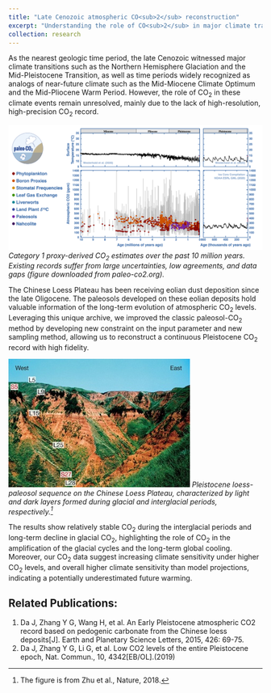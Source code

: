 ```yaml
---
title: "Late Cenozoic atmospheric CO<sub>2</sub> reconstruction"
excerpt: "Understanding the role of CO<sub>2</sub> in major climate transitions. <br/><img src='/images/65MaCO2.jpg'>"
collection: research
---
```


As the nearest geologic time period, the late Cenozoic witnessed major climate transitions such as the Northern Hemisphere Glaciation and the Mid-Pleistocene Transition, as well as time periods widely recognized as analogs of near-future climate such as the Mid-Miocene Climate Optimum and the Mid-Pliocene Warm Period. However, the role of CO<sub>2</sub> in these climate events remain unresolved, mainly due to the lack of high-resolution, high-precision CO<sub>2</sub> record.    

![Atmospheric CO2 levels over the past 10 Ma](/images/10Ma_co2_plot.png)
_Category 1 proxy-derived CO<sub>2</sub> estimates over the past 10 million years. Existing records suffer from large uncertainties, low agreements, and data gaps (figure downloaded from paleo-co2.org)._

The Chinese Loess Plateau has been receiving eolian dust deposition since the late Oligocene. The paleosols developed on these eolian deposits hold valuable information of the long-term evolution of atmospheric CO<sub>2</sub> levels. Leveraging this unique archive, we improved the classic paleosol-CO<sub>2</sub> method by developing new constraint on the input parameter and new sampling method, allowing us to reconstruct a continuous Pleistocene CO<sub>2</sub> record with high fidelity. 

![Pleistocene loess-paleosol sequence](/images/loess-paleosol.jpg) 
*Pleistocene loess-paleosol sequence on the Chinese Loess Plateau, characterized by light and dark layers formed during glacial and interglacial periods, respectively.[^1]*

[^1]: The figure is from Zhu et al., Nature, 2018. 

The results show relatively stable CO<sub>2</sub> during the interglacial periods and long-term decline in glacial CO<sub>2</sub>, highlighting the role of CO<sub>2</sub> in the amplification of the glacial cycles and the long-term global cooling. Moreover, our CO<sub>2</sub> data suggest increasing climate sensitivity under higher CO<sub>2</sub> levels, and overall higher climate sensitivity than model projections, indicating a potentially underestimated future warming.    

## Related Publications:

   1. Da J, Zhang Y G, Wang H, et al. An Early Pleistocene atmospheric CO2 record based on pedogenic carbonate from the Chinese loess deposits[J]. Earth and Planetary Science Letters, 2015, 426: 69-75. 
   2. Da J, Zhang Y G, Li G, et al. Low CO2 levels of the entire Pleistocene epoch, Nat. Commun., 10, 4342[EB/OL].(2019) 


